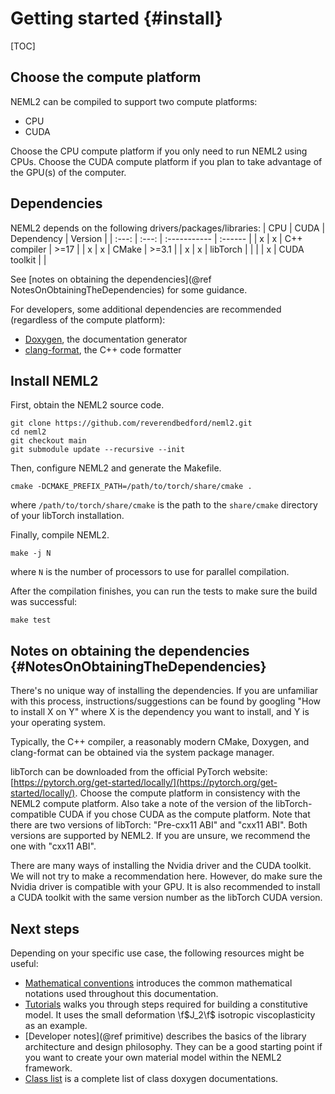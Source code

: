 # Getting started {#install}

[TOC]

## Choose the compute platform

NEML2 can be compiled to support two compute platforms:
- CPU
- CUDA

Choose the CPU compute platform if you only need to run NEML2 using CPUs. Choose the CUDA compute platform if you plan to take advantage of the GPU(s) of the computer.

## Dependencies

NEML2 depends on the following drivers/packages/libraries:
|  CPU  | CUDA  | Dependency   | Version |
| :---: | :---: | :----------- | :------ |
|   x   |   x   | C++ compiler | >=17    |
|   x   |   x   | CMake        | >=3.1   |
|   x   |   x   | libTorch     |         |
|       |   x   | CUDA toolkit |         |

See [notes on obtaining the dependencies](@ref NotesOnObtainingTheDependencies) for some guidance.

For developers, some additional dependencies are recommended (regardless of the compute platform):
- [Doxygen](https://www.doxygen.nl/), the documentation generator
- [clang-format](https://clang.llvm.org/docs/ClangFormat.html), the C++ code formatter

## Install NEML2

First, obtain the NEML2 source code.

```
git clone https://github.com/reverendbedford/neml2.git
cd neml2
git checkout main
git submodule update --recursive --init
```

Then, configure NEML2 and generate the Makefile.

```
cmake -DCMAKE_PREFIX_PATH=/path/to/torch/share/cmake .
```
where `/path/to/torch/share/cmake` is the path to the `share/cmake` directory of your libTorch installation.

Finally, compile NEML2.

```
make -j N
```
where `N` is the number of processors to use for parallel compilation.

After the compilation finishes, you can run the tests to make sure the build was successful:
```
make test
```

## Notes on obtaining the dependencies {#NotesOnObtainingTheDependencies}

There's no unique way of installing the dependencies. If you are unfamiliar with this process, instructions/suggestions can be found by googling "How to install X on Y" where X is the dependency you want to install, and Y is your operating system.

Typically, the C++ compiler, a reasonably modern CMake, Doxygen, and clang-format can be obtained via the system package manager.

libTorch can be downloaded from the official PyTorch website: [https://pytorch.org/get-started/locally/](https://pytorch.org/get-started/locally/). Choose the compute platform in consistency with the NEML2 compute platform. Also take a note of the version of the libTorch-compatible CUDA if you chose CUDA as the compute platform. Note that there are two versions of libTorch: "Pre-cxx11 ABI" and "cxx11 ABI". Both versions are supported by NEML2. If you are unsure, we recommend the one with "cxx11 ABI".

There are many ways of installing the Nvidia driver and the CUDA toolkit. We will not try to make a recommendation here. However, do make sure the Nvidia driver is compatible with your GPU. It is also recommended to install a CUDA toolkit with the same version number as the libTorch CUDA version. 

## Next steps

Depending on your specific use case, the following resources might be useful:

- [Mathematical conventions](math.md) introduces the common mathematical notations used throughout this documentation.
- [Tutorials](tutorials/index.md) walks you through steps required for building a constitutive model. It uses the small deformation \f$J_2\f$ isotropic viscoplasticity as an example.
- [Developer notes](@ref primitive) describes the basics of the library architecture and design philosophy. They can be a good starting point if you want to create your own material model within the NEML2 framework.
- [Class list](annotated.html) is a complete list of class doxygen documentations.
